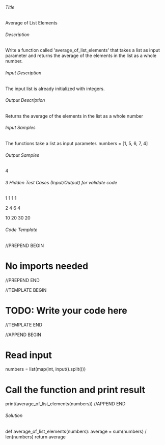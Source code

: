 ###### Title
Average of List Elements

###### Description
Write a function called 'average_of_list_elements' that takes a list as input parameter and
returns the average of the elements in the list as a whole number.

###### Input Description
The input list is already initialized with integers.

###### Output Description
Returns the average of the elements in the list as a whole number

###### Input Samples
The functions take a list as input parameter.
numbers = [1, 5, 6, 7, 4]

###### Output Samples
4

###### 3 Hidden Test Cases (Input/Output) for validate code
1 1 1
1

2 4 6
4

10 20 30
20


###### Code Template
//PREPEND BEGIN
# No imports needed
//PREPEND END

//TEMPLATE BEGIN

# TODO: Write your code here

//TEMPLATE END

//APPEND BEGIN
# Read input
numbers = list(map(int, input().split()))

# Call the function and print result
print(average_of_list_elements(numbers))
//APPEND END

###### Solution
def average_of_list_elements(numbers):
    average = sum(numbers) / len(numbers)
    return average
